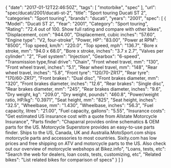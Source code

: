 {
    "date": "2017-01-12T22:46:50Z",
    "tags": [
        "motorbike",
        "spec"
    ],
    "url": "spec\/ducati\/2001\/ducati-st-2",
    "title": "Sport touring Ducati ST 2",
    "categories": "Sport touring",
    "brands": "ducati",
    "years": "2001",
    "spec": [
        {
            "Model": "Ducati ST 2",
            "Year": "2001",
            "Category": "Sport touring",
            "Rating": "72.4 out of 100. Show full rating and compare with other bikes",
            "Displacement, ccm": "944.00",
            "Displacement, cubic inches": "57.60",
            "Engine type": "V2, four-stroke",
            "Power, HP": "83.00",
            "Power at RPM": "8500",
            "Top speed, km\/h": "220.0",
            "Top speed, mph": "136.7",
            "Bore x stroke, mm": "94.0 x 68.0",
            "Bore x stroke, inches": "3.7 x 2.7",
            "Valves per cylinder": "2",
            "Fuel system": "Injection",
            "Gearbox": "6-speed",
            "Transmission type,final drive": "Chain",
            "Front wheel travel, mm": "130",
            "Front wheel travel, inches": "5.1",
            "Rear wheel travel, mm": "148",
            "Rear wheel travel, inches": "5.8",
            "Front tyre": "120\/70-ZR17",
            "Rear tyre": "170\/60-ZR17",
            "Front brakes": "Dual disc",
            "Front brakes diameter, mm": "320",
            "Front brakes diameter, inches": "12.6",
            "Rear brakes": "Single disc",
            "Rear brakes diameter, mm": "245",
            "Rear brakes diameter, inches": "9.6",
            "Dry weight, kg": "209.0",
            "Dry weight, pounds": "460.8",
            "Power\/weight ratio, HP\/kg": "0.3971",
            "Seat height, mm": "825",
            "Seat height, inches": "32.5",
            "Wheelbase, mm": "1.430",
            "Wheelbase, inches": "56.3",
            "Fuel capacity, litres": "21.00",
            "Fuel capacity, gallons": "5.55",
            "Insurance costs": "Get estimated US insurance cost with a quote from Allstate Motorcycle Insurance",
            "Parts finder": "Chaparral provides online schematics & OEM parts for the US.   Motorcycle Superstore provides an easy-to-use parts finder. Ships to the US, Canada, UK and Australia.MotoSport.com ships motorcycle parts and accessories to most countries.    Sixity.com has low prices and free shipping on ATV and motorcycle parts to the US. Also check out our overview of motorcycle webshops at Bikez.info",
            "Loans, tests, etc": "Search the web for dealers, loan costs, tests, customizing, etc",
            "Related bikes": "List related bikes for comparison of specs"
        }
    ]
}